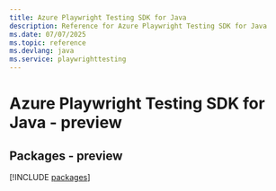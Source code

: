 ```yaml
---
title: Azure Playwright Testing SDK for Java
description: Reference for Azure Playwright Testing SDK for Java
ms.date: 07/07/2025
ms.topic: reference
ms.devlang: java
ms.service: playwrighttesting
---
```

# Azure Playwright Testing SDK for Java - preview
## Packages - preview
[!INCLUDE [packages](playwright-testing-index.md)]